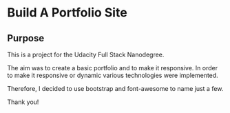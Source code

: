# Build A Portfolio Site

## Purpose

This is a project for the Udacity Full Stack Nanodegree.

The aim was to create a basic portfolio and to make it responsive. In order to make it responsive or dynamic various technologies were implemented.

Therefore, I decided to use bootstrap and font-awesome to name just a few.

Thank you!

